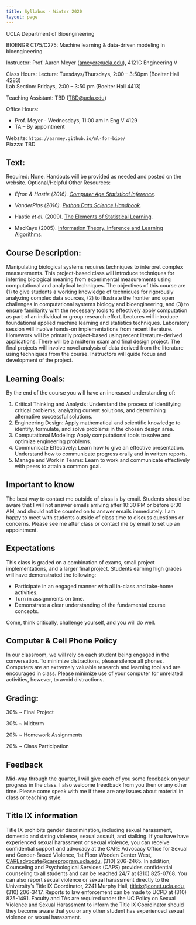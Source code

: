 ```yaml
---
title: Syllabus - Winter 2020
layout: page
---
```

UCLA Department of Bioengineering

BIOENGR C175/C275: Machine learning & data-driven modeling in bioengineering

Instructor: Prof. Aaron Meyer (<ameyer@ucla.edu>), 4121G Engineering V

Class Hours: Lecture: Tuesdays/Thursdays, 2:00 – 3:50pm (Boelter Hall 4283)  
Lab Section: Fridays, 2:00 – 3:50 pm (Boelter Hall 4413)

Teaching Assistant: TBD (<TBD@ucla.edu>)

Office Hours:

- Prof. Meyer - Wednesdays, 11:00 am in Eng V 4129
- TA – By appointment

Website: `https://aarmey.github.io/ml-for-bioe/`  
Piazza: TBD <!--`https://piazza.com/ucla/winter2019/bioengr188/`-->

## Text:

Required: None. Handouts will be provided as needed and posted on the website.
Optional/Helpful Other Resources:

- *Efron & Hastie (2016). [Computer Age Statistical Inference](https://web.stanford.edu/~hastie/CASI/).*

- *VanderPlas (2016). [Python Data Science Handbook](https://github.com/jakevdp/PythonDataScienceHandbook).*

- Hastie *et al*. (2009). [The Elements of Statistical Learning](https://web.stanford.edu/~hastie/Papers/ESLII.pdf).

- MacKaye (2005). [Information Theory, Inference and Learning Algorithms](http://www.inference.org.uk/itprnn/book.pdf).

## Course Description:

Manipulating biological systems requires techniques to interpret complex measurements. This project-based class will introduce techniques for inferring biological meaning from experimental measurements using computational and analytical techniques. The objectives of this course are (1) to give students a working knowledge of techniques for rigorously analyzing complex data sources, (2) to illustrate the frontier and open challenges in computational systems biology and bioengineering, and (3) to ensure familiarity with the necessary tools to effectively apply computation as part of an individual or group research effort. Lectures will introduce foundational applied machine learning and statistics techniques. Laboratory session will involve hands-on implementations from recent literature. Homework will be primarily project-based using recent literature-derived applications. There will be a midterm exam and final design project. The final projects will involve novel analysis of data derived from the literature using techniques from the course. Instructors will guide focus and development of the project.


## Learning Goals:

By the end of the course you will have an increased understanding of:

1. Critical Thinking and Analysis: Understand the process of identifying critical problems, analyzing current solutions, and determining alternative successful solutions.
2. Engineering Design: Apply mathematical and scientific knowledge to identify, formulate, and solve problems in the chosen design area.
3. Computational Modeling: Apply computational tools to solve and optimize engineering problems.
4. Communicate Effectively: Learn how to give an effective presentation. Understand how to communicate progress orally and in written reports.
5. Manage and Work in Teams: Learn to work and communicate effectively with peers to attain a common goal.

## Important to know

The best way to contact me outside of class is by email. Students should be aware that I will not answer emails arriving after 10:30 PM or before 8:30 AM, and should not be counted on to answer emails immediately. I am happy to meet with students outside of class time to discuss questions or concerns. Please see me after class or contact me by email to set up an appointment.

## Expectations

This class is graded on a combination of exams, small project implementations, and a larger final project. Students earning high grades will have demonstrated the following:

- Participate in an engaged manner with all in-class and take-home activities.
- Turn in assignments on time.
- Demonstrate a clear understanding of the fundamental course concepts.

Come, think critically, challenge yourself, and you will do well.

## Computer & Cell Phone Policy

In our classroom, we will rely on each student being engaged in the conversation. To minimize distractions, please silence all phones. Computers are an extremely valuable research and learning tool and are encouraged in class. Please minimize use of your computer for unrelated activities, however, to avoid distractions.

## Grading:
30%
~ Final Project

30%
~ Midterm

20%
~ Homework Assignments

20%
~ Class Participation

## Feedback

Mid-way through the quarter, I will give each of you some feedback on your progress in the class. I also welcome freedback from you then or any other time. Please come speak with me if there are any issues about material in class or teaching style.

## Title IX information

Title IX prohibits gender discrimination, including sexual harassment, domestic and dating violence, sexual assault, and stalking. If you have have experienced sexual harassment or sexual violence, you can receive confidential support and advocacy at the CARE Advocacy Office for Sexual and Gender-Based Violence, 1st Floor Wooden Center West, CAREadvocate@careprogram.ucla.edu, (310) 206-2465. In addition, Counseling and Psychological Services (CAPS) provides confidential counseling to all students and can be reached 24/7 at (310) 825-0768.   You can also report sexual violence or sexual harassment directly to the University’s Title IX Coordinator, 2241 Murphy Hall, titleix@conet.ucla.edu, (310) 206-3417. Reports to law enforcement can be made to UCPD at (310) 825-1491. Faculty and TAs are required under the UC Policy on Sexual Violence and Sexual Harassment to inform the Title IX Coordinator should they become aware that you or any other student has experienced sexual violence or sexual harassment. 
